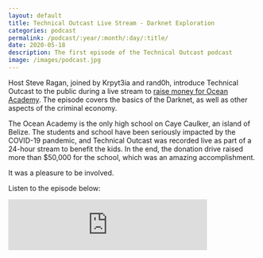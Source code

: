 ```yaml
---
layout: default
title: Technical Outcast Live Stream - Darknet Exploration
categories: podcast
permalink: /podcast/:year/:month/:day/:title/
date: 2020-05-18
description: The first episode of the Technical Outcast podcast
image: /images/podcast.jpg
---
```

Host Steve Ragan, joined by Krpyt3ia and rand0h, introduce Technical Outcast to the public during a live stream to [raise money for Ocean Academy][1]. The episode covers the basics of the Darknet, as well as other aspects of the criminal economy.

The Ocean Academy is the only high school on Caye Caulker, an island of Belize. The students and school have been seriously impacted by the COVID-19 pandemic, and Technical Outcast was recorded live as part of a 24-hour stream to benefit the kids. In the end, the donation drive raised more than $50,000 for the school, which was an amazing accomplishment.

It was a pleasure to be involved.

Listen to the episode below:

<iframe src="https://anchor.fm/technicaloutcast/embed/episodes/Darknet-Exploration-Live-Stream-ee4pth/a-a278llf" height="102px" width="400px" frameborder="0" scrolling="no"></iframe>

[1]:https://www.gofundme.com/f/bucks-for-belize
